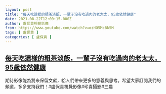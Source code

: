 ```yaml
---
layout: post
title: "每天吃這樣的粗茶淡飯，一輩子沒有吃過肉的老太太，95歲依然健康"
date: 2021-08-22T12:00:15.000Z
author: 盧保貴視覺影像
from: https://www.youtube.com/watch?v=ozHO5Mc8k5M
tags: [ 盧保貴 ]
categories: [ 盧保貴 ]
---
```

<!--1629633615000-->
[每天吃這樣的粗茶淡飯，一輩子沒有吃過肉的老太太，95歲依然健康](https://www.youtube.com/watch?v=ozHO5Mc8k5M)
------

<div>
期待影像能為將來保留文獻，給人們帶來更多的意義與思考。希望大家訂閱我們的頻道，多多支持我們！#盧保貴視覺影像#珍貴攝影#三農
</div>
